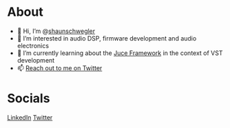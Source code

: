 # About

- 👋 Hi, I’m @[shaunschwegler](https://www.github.com/shaunschwegler "GitHub Profile")
- 👀 I’m interested in audio DSP, firmware development and audio electronics
- 🌱 I’m currently learning about the [Juce Framework](https://github.com/juce-framework/JUCE) in the context of VST development
- 📫 [Reach out to me on Twitter](https://www.twitter.com/shaunschwegler "@shaunschwegler")

# Socials

[LinkedIn](https://www.linkedin.com/in/shaunschwegler/ "in/shaunschwegler")
[Twitter](https://www.twitter.com/shaunschwegler "@shaunschwegler")
